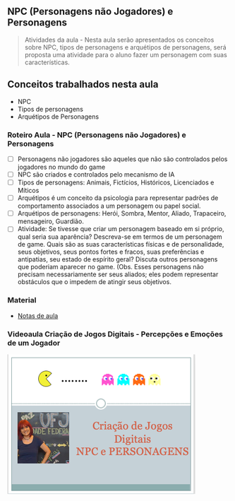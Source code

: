 ## NPC (Personagens não Jogadores) e Personagens

> Atividades da aula - Nesta aula serão apresentados os conceitos sobre NPC, tipos de personagens e arquétipos de personagens, será proposta uma atividade para o aluno fazer um personagem com suas características.

## Conceitos trabalhados nesta aula

- NPC
- Tipos de personagens
- Arquétipos de Personagens

### Roteiro Aula - NPC (Personagens não Jogadores) e Personagens
- [ ] Personagens não jogadores são aqueles que não são controlados pelos jogadores no mundo do game
- [ ] NPC são criados e controlados pelo mecanismo de IA
- [ ] Tipos de personagens: Animais, Fictícios, Históricos, Licenciados e Míticos
- [ ] Arquétipos é um conceito da psicologia para representar padrões de comportamento associados a um personagem ou papel social. 
- [ ] Arquétipos de personagens: Herói, Sombra, Mentor, Aliado, Trapaceiro, mensageiro, Guardião.
- [ ] Atividade: Se tivesse que criar um personagem baseado em si próprio, qual seria sua aparência? Descreva-se em termos de um personagem de game. Quais são as suas características físicas e de personalidade, seus objetivos, seus pontos fortes e fracos, suas preferências e antipatias, seu estado de espírito geral? Discuta outros personagens que poderiam aparecer no game. (Obs. Esses personagens não precisam necessariamente ser seus aliados; eles podem representar obstáculos que o impedem de atingir seus objetivos.

### Material
- [Notas de aula](/documentos/NPC_PERSONAGENS.pdf)

### Videoaula Criação de Jogos Digitais -  Percepções e Emoções de um Jogador
[![NPC e Personagens](capa_10.png)]()
